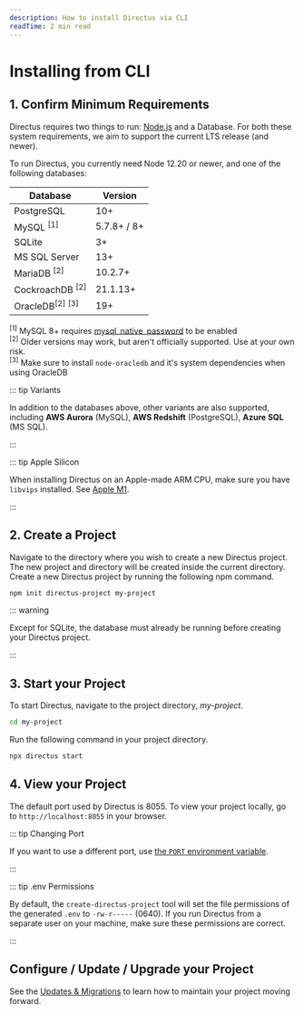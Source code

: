 ```yaml
---
description: How to install Directus via CLI
readTime: 2 min read
---
```


# Installing from CLI

## 1. Confirm Minimum Requirements

Directus requires two things to run: [Node.js](https://nodejs.dev) and a Database. For both these system requirements,
we aim to support the current LTS release (and newer).

To run Directus, you currently need Node 12.20 or newer, and one of the following databases:

| Database                              | Version     |
| ------------------------------------- | ----------- |
| PostgreSQL                            | 10+         |
| MySQL <sup>[1]</sup>                  | 5.7.8+ / 8+ |
| SQLite                                | 3+          |
| MS SQL Server                         | 13+         |
| MariaDB <sup>[2]</sup>                | 10.2.7+     |
| CockroachDB <sup>[2]</sup>            | 21.1.13+    |
| OracleDB<sup>[2]</sup> <sup>[3]</sup> | 19+         |

<sup>[1]</sup> MySQL 8+ requires
[mysql_native_password](https://dev.mysql.com/doc/refman/8.0/en/upgrading-from-previous-series.html#upgrade-caching-sha2-password-compatible-connectors)
to be enabled\
<sup>[2]</sup> Older versions may work, but aren't officially supported. Use at your own risk. \
<sup>[3]</sup> Make sure to install `node-oracledb` and it's system dependencies when using OracleDB

::: tip Variants

In addition to the databases above, other variants are also supported, including **AWS Aurora** (MySQL), **AWS
Redshift** (PostgreSQL), **Azure SQL** (MS SQL).

:::

::: tip Apple Silicon

When installing Directus on an Apple-made ARM CPU, make sure you have `libvips` installed. See
[Apple M1](https://sharp.pixelplumbing.com/install#apple-m1).

:::

## 2. Create a Project

Navigate to the directory where you wish to create a new Directus project. The new project and directory will be created
inside the current directory. Create a new Directus project by running the following npm command.

```bash
npm init directus-project my-project
```

::: warning

Except for SQLite, the database must already be running before creating your Directus project.

:::

## 3. Start your Project

To start Directus, navigate to the project directory, _my-project_.

```bash
cd my-project
```

Run the following command in your project directory.

```bash
npx directus start
```

## 4. View your Project

The default port used by Directus is 8055. To view your project locally, go to `http://localhost:8055` in your browser.

::: tip Changing Port

If you want to use a different port, use [the `PORT` environment variable](/self-hosted/config-options#general).

:::

::: tip .env Permissions

By default, the `create-directus-project` tool will set the file permissions of the generated `.env` to `-rw-r-----`
(0640). If you run Directus from a separate user on your machine, make sure these permissions are correct.

:::

## Configure / Update / Upgrade your Project

See the [Updates & Migrations](/self-hosted/upgrades-migrations) to learn how to maintain your project moving forward.
